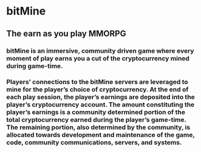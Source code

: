 # bitMine

## The earn as you play MMORPG


### bitMine is an immersive, community driven game where every moment of play earns you a cut of the cryptocurrency mined during game-time.


### Players’ connections to the bitMine servers are leveraged to mine for the player’s choice of cryptocurrency. At the end of each play session, the player’s earnings are deposited into the player’s cryptocurrency account. The amount constituting the player’s earnings is a community determined portion of the total cryptocurrency earned during the player’s game-time. The remaining portion, also determined by the community, is allocated towards development and maintenance of the game, code, community communications, servers, and systems.